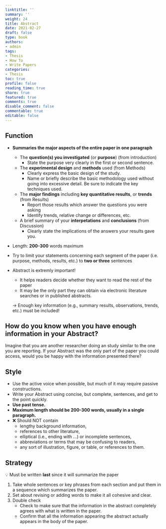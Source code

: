 ```yaml
---
linktitle: ''
summary: ''
weight: 24
title: Abstract
date: 2021-02-27
draft: false
type: book
authors:
- admin
tags:
- Thesis
- How To
- Write Papers
categories:
- Thesis
toc: true
profile: false
reading_time: true
share: true
featured: true
comments: true
disable_comment: false
commentable: true
editable: false
---
```


## Function

- **Summaries the major aspects of the entire paper in one paragraph**

  - The **question(s) you investigated** (or **purpose**) (from introduction)
    - State the purpose very clearly in the first or second sentence.
  - The **experimental design** and **methods** used (from Methods)
    - Clearly express the basic design of the study.
    - Name or briefly describe the basic methodology used without going into excessive detail. Be sure to indicate the key techniques used.
  - The **major findings** including **key quantitative results**, or **trends** (from Results)
    - Report those results which answer the questions you were asking
    - Identify trends, relative change or differences, etc.
  - A brief summary of your **interpetations** and **conclusions** (from Discussion)
    - Clearly state the implications of the answers your results gave you.

- Length: **200-300** words maximum

- Try to limit your statements concerning each segment of the paper (i.e. purpose, methods, results, etc.) to **two or three** sentences

- Abstract is extremly important!

  - It helps readers decide whether they want to read the rest of the paper
  - It may be the only part they can obtain via electronic literature searches or in published abstracts.

  $\rightarrow$ Enough key information (e.g., summary results, observations, trends, etc.) must be included!

## How do you know when you have enough information in your Abstract?

Imagine that you are another researcher doing an study similar to the one you are reporting. If your Abstract was the only part of the paper you could access, would you be happy with the information presented there?

## Style

- Use the active voice when possible, but much of it may require passive constructions.
- Write your Abstract using concise, but complete, sentences, and get to the point quickly.
- **Use past tense.**
- **Maximum length should be 200-300 words, usually in a single paragraph.**
- ❌ Should NOT contain
  - lengthy background information,
  - references to other literature,
  - elliptical (i.e., ending with ...) or incomplete sentences,
  - abbreviations or terms that may be confusing to readers,
  - any sort of illustration, figure, or table, or references to them.

## Strategy

💡 Must be written **last** since it will summarize the paper

1. Take whole sentences or key phrases from each section and put them in a sequence which summarizes the paper.
2. Set about revising or adding words to make it all cohesive and clear.
3. Double check
   - Check to make sure that the information in the abstract completely agrees with what is written in the paper. 
   - Confirm that all the information appearing the abstract actually appears in the body of the paper.